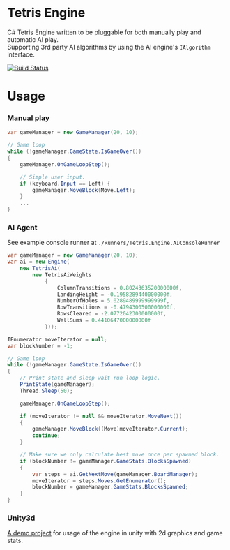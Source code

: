 # Tetris Engine
C# Tetris Engine written to be pluggable for both manually play and automatic AI play.  
Supporting 3rd party AI algorithms by using the AI engine's `IAlgorithm` interface.

[![Build Status](https://travis-ci.org/cbpetersen/tetris-engine.svg?branch=master)](https://travis-ci.org/cbpetersen/tetris-engine)


# Usage
### Manual play

```C#
var gameManager = new GameManager(20, 10);

// Game loop
while (!gameManager.GameState.IsGameOver())
{
    gameManager.OnGameLoopStep();

    // Simple user input.
    if (keyboard.Input == Left) {
        gameManager.MoveBlock(Move.Left);
    }
    ...
}
```

### AI Agent
See example console runner at `./Runners/Tetris.Engine.AIConsoleRunner`

```C#
var gameManager = new GameManager(20, 10);
var ai = new Engine(
    new TetrisAi(
        new TetrisAiWeights
            {
                ColumnTransitions = 0.8024363520000000f,
                LandingHeight = -0.1958289440000000f,
                NumberOfHoles = 5.0289489999999999f,
                RowTransitions = -0.4794300500000000f,
                RowsCleared = -2.0772042300000000f,
                WellSums = 0.4410647000000000f
            }));

IEnumerator moveIterator = null;
var blockNumber = -1;

// Game loop
while (!gameManager.GameState.IsGameOver())
{
    // Print state and sleep wait run loop logic.
    PrintState(gameManager);
    Thread.Sleep(50);

    gameManager.OnGameLoopStep();

    if (moveIterator != null && moveIterator.MoveNext())
    {
        gameManager.MoveBlock((Move)moveIterator.Current);
        continue;
    }

    // Make sure we only calculate best move once per spawned block.
    if (blockNumber != gameManager.GameStats.BlocksSpawned)
    {
        var steps = ai.GetNextMove(gameManager.BoardManager);
        moveIterator = steps.Moves.GetEnumerator();
        blockNumber = gameManager.GameStats.BlocksSpawned;
    }
}
```

### Unity3d
[A demo project](https://github.com/cbpetersen/tetris-unity3d "A demo project") for usage of the engine in unity with 2d graphics and game stats.
